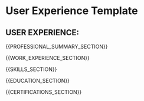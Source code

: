 # User Experience Template

## USER EXPERIENCE:

{{PROFESSIONAL_SUMMARY_SECTION}}

{{WORK_EXPERIENCE_SECTION}}

{{SKILLS_SECTION}}

{{EDUCATION_SECTION}}

{{CERTIFICATIONS_SECTION}}
